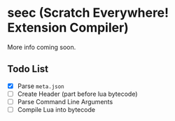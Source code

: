 # seec (Scratch Everywhere! Extension Compiler)

More info coming soon.

## Todo List

- [x] Parse `meta.json`
- [ ] Create Header (part before lua bytecode)
- [ ] Parse Command Line Arguments
- [ ] Compile Lua into bytecode
